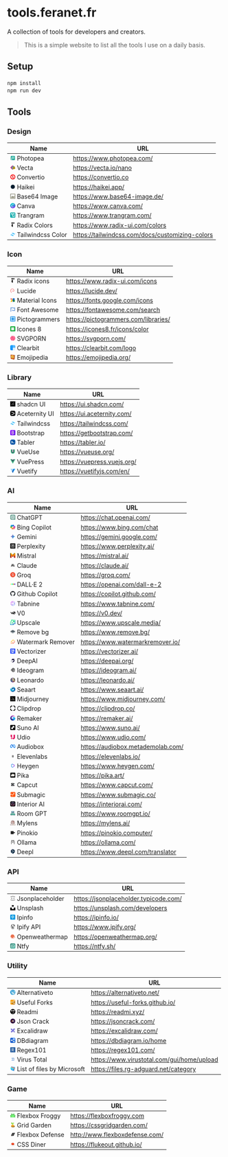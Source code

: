 # tools.feranet.fr

A collection of tools for developers and creators.

> This is a simple website to list all the tools I use on a daily basis.

## Setup

```bash
npm install
npm run dev
```

## Tools

### Design

| Name                                                                      | URL                                             |
| ------------------------------------------------------------------------- | ----------------------------------------------- |
| <img src="public/images/photopea.webp" width="12" /> Photopea             | https://www.photopea.com/                       |
| <img src="public/images/vecta.webp" width="12" /> Vecta                   | https://vecta.io/nano                           |
| <img src="public/images/convertio.webp" width="12" /> Convertio           | https://convertio.co                            |
| <img src="public/images/haikei.webp" width="12" /> Haikei                 | https://haikei.app/                             |
| <img src="public/images/base64.webp" width="12" /> Base64 Image           | https://www.base64-image.de/                    |
| <img src="public/images/canva.webp" width="12" /> Canva                   | https://www.canva.com/                          |
| <img src="public/images/trangram.webp" width="12" /> Trangram             | https://www.trangram.com/                       |
| <img src="public/images/radix.webp" width="12" /> Radix Colors            | https://www.radix-ui.com/colors                 |
| <img src="public/images/tailwindcss.webp" width="12" /> Tailwindcss Color | https://tailwindcss.com/docs/customizing-colors |

### Icon

| Name                                                                      | URL                                  |
| ------------------------------------------------------------------------- | ------------------------------------ |
| <img src="public/images/radix.webp" width="12" /> Radix icons             | https://www.radix-ui.com/icons       |
| <img src="public/images/lucide.webp" width="12" /> Lucide                 | https://lucide.dev/                  |
| <img src="public/images/material-icons.webp" width="12" /> Material Icons | https://fonts.google.com/icons       |
| <img src="public/images/font-awesome.webp" width="12" /> Font Awesome     | https://fontawesome.com/search       |
| <img src="public/images/pictogrammers.webp" width="12" /> Pictogrammers   | https://pictogrammers.com/libraries/ |
| <img src="public/images/icones8.webp" width="12" /> Icones 8              | https://icones8.fr/icons/color       |
| <img src="public/images/svgporn.webp" width="12" /> SVGPORN               | https://svgporn.com/                 |
| <img src="public/images/clearbit.webp" width="12" /> Clearbit             | https://clearbit.com/logo            |
| <img src="public/images/emojipedia.webp" width="12" /> Emojipedia         | https://emojipedia.org/              |

### Library

| Name                                                                    | URL                         |
| ----------------------------------------------------------------------- | --------------------------- |
| <img src="public/images/shadcn-ui.webp" width="12" /> shadcn UI         | https://ui.shadcn.com/      |
| <img src="public/images/aceternity-ui.webp" width="12" /> Aceternity UI | https://ui.aceternity.com/  |
| <img src="public/images/tailwindcss.webp" width="12" /> Tailwindcss     | https://tailwindcss.com/    |
| <img src="public/images/bootstrap.webp" width="12" /> Bootstrap         | https://getbootstrap.com/   |
| <img src="public/images/tabler.webp" width="12" /> Tabler               | https://tabler.io/          |
| <img src="public/images/vueuse.webp" width="12" /> VueUse               | https://vueuse.org/         |
| <img src="public/images/vuepress.webp" width="12" /> VuePress           | https://vuepress.vuejs.org/ |
| <img src="public/images/vuetify.webp" width="12" /> Vuetify             | https://vuetifyjs.com/en/   |

### AI

| Name                                                                            | URL                               |
| ------------------------------------------------------------------------------- | --------------------------------- |
| <img src="public/images/chatgpt.webp" width="12" /> ChatGPT                     | https://chat.openai.com/          |
| <img src="public/images/bing-copilot.webp" width="12" /> Bing Copilot           | https://www.bing.com/chat         |
| <img src="public/images/gemini.webp" width="12" /> Gemini                       | https://gemini.google.com/        |
| <img src="public/images/perplexity.webp" width="12" /> Perplexity               | https://www.perplexity.ai/        |
| <img src="public/images/mistral.webp" width="12" /> Mistral                     | https://mistral.ai/               |
| <img src="public/images/claude.webp" width="12" /> Claude                       | https://claude.ai/                |
| <img src="public/images/groq.webp" width="12" /> Groq                           | https://groq.com/                 |
| <img src="public/images/dalle2.webp" width="12" /> DALL·E 2                     | https://openai.com/dall-e-2       |
| <img src="public/images/github-copilot.webp" width="12" /> Github Copilot       | https://copilot.github.com/       |
| <img src="public/images/tabnine.webp" width="12" /> Tabnine                     | https://www.tabnine.com/          |
| <img src="public/images/v0.webp" width="12" /> V0                               | https://v0.dev/                   |
| <img src="public/images/upscale.webp" width="12" /> Upscale                     | https://www.upscale.media/        |
| <img src="public/images/remove-bg.webp" width="12" /> Remove bg                 | https://www.remove.bg/            |
| <img src="public/images/watermark-remover.webp" width="12" /> Watermark Remover | https://www.watermarkremover.io/  |
| <img src="public/images/vectorizer.webp" width="12" /> Vectorizer               | https://vectorizer.ai/            |
| <img src="public/images/deepai.webp" width="12" /> DeepAI                       | https://deepai.org/               |
| <img src="public/images/ideogram.webp" width="12" /> Ideogram                   | https://ideogram.ai/              |
| <img src="public/images/leonardo.webp" width="12" /> Leonardo                   | https://leonardo.ai/              |
| <img src="public/images/seaart.webp" width="12" /> Seaart                       | https://www.seaart.ai/            |
| <img src="public/images/midjourney.webp" width="12" /> Midjourney               | https://www.midjourney.com/       |
| <img src="public/images/clipdrop.webp" width="12" /> Clipdrop                   | https://clipdrop.co/              |
| <img src="public/images/remaker.webp" width="12" /> Remaker                     | https://remaker.ai/               |
| <img src="public/images/suno-ai.webp" width="12" /> Suno AI                     | https://www.suno.ai/              |
| <img src="public/images/udio.webp" width="12" /> Udio                           | https://www.udio.com/             |
| <img src="public/images/audiobox.webp" width="12" /> Audiobox                   | https://audiobox.metademolab.com/ |
| <img src="public/images/elevenlabs.webp" width="12" /> Elevenlabs               | https://elevenlabs.io/            |
| <img src="public/images/heygen.webp" width="12" /> Heygen                       | https://www.heygen.com/           |
| <img src="public/images/pika.webp" width="12" /> Pika                           | https://pika.art/                 |
| <img src="public/images/capcut.webp" width="12" /> Capcut                       | https://www.capcut.com/           |
| <img src="public/images/submagic.webp" width="12" /> Submagic                   | https://www.submagic.co/          |
| <img src="public/images/interiorai.webp" width="12" /> Interior AI              | https://interiorai.com/           |
| <img src="public/images/roomgpt.webp" width="12" /> Room GPT                    | https://www.roomgpt.io/           |
| <img src="public/images/mylens.webp" width="12" /> Mylens                       | https://mylens.ai/                |
| <img src="public/images/pinokio.webp" width="12" /> Pinokio                     | https://pinokio.computer/         |
| <img src="public/images/ollama.webp" width="12" /> Ollama                       | https://ollama.com/               |
| <img src="public/images/deepl.webp" width="12" /> Deepl                         | https://www.deepl.com/translator  |

### API

| Name                                                                        | URL                                   |
| --------------------------------------------------------------------------- | ------------------------------------- |
| <img src="public/images/jsonplaceholder.webp" width="12" /> Jsonplaceholder | https://jsonplaceholder.typicode.com/ |
| <img src="public/images/unsplash.webp" width="12" /> Unsplash               | https://unsplash.com/developers       |
| <img src="public/images/ipinfo.webp" width="12" /> Ipinfo                   | https://ipinfo.io/                    |
| <img src="public/images/ipify.webp" width="12" /> Ipify API                 | https://www.ipify.org/                |
| <img src="public/images/openweathermap.webp" width="12" /> Openweathermap   | https://openweathermap.org/           |
| <img src="public/images/ntfy.webp" width="12" /> Ntfy                       | https://ntfy.sh/                      |

### Utility

| Name                                                                                          | URL                                        |
| --------------------------------------------------------------------------------------------- | ------------------------------------------ |
| <img src="public/images/alternativeto.webp" width="12" /> Alternativeto                       | https://alternativeto.net/                 |
| <img src="public/images/useful-forks.webp" width="12" /> Useful Forks                         | https://useful-forks.github.io/            |
| <img src="public/images/readmi.webp" width="12" /> Readmi                                     | https://readmi.xyz/                        |
| <img src="public/images/jsoncrack.webp" width="12" /> Json Crack                              | https://jsoncrack.com/                     |
| <img src="public/images/excalidraw.webp" width="12" /> Excalidraw                             | https://excalidraw.com/                    |
| <img src="public/images/dbdiagram.webp" width="12" /> DBdiagram                               | https://dbdiagram.io/home                  |
| <img src="public/images/regex101.webp" width="12" /> Regex101                                 | https://regex101.com/                      |
| <img src="public/images/virustotal.webp" width="12" /> Virus Total                            | https://www.virustotal.com/gui/home/upload |
| <img src="public/images/ListoffilesbyMicrosoft.webp" width="12" /> List of files by Microsoft | https://files.rg-adguard.net/category      |

### Game

| Name                                                                       | URL                            |
| -------------------------------------------------------------------------- | ------------------------------ |
| <img src="public/images/flexboxfroggy.webp" width="12" /> Flexbox Froggy   | https://flexboxfroggy.com      |
| <img src="public/images/gridgarden.webp" width="12" /> Grid Garden         | https://cssgridgarden.com/     |
| <img src="public/images/flexboxdefense.webp" width="12" /> Flexbox Defense | http://www.flexboxdefense.com/ |
| <img src="public/images/cssdiner.webp" width="12" /> CSS Diner             | https://flukeout.github.io/    |
